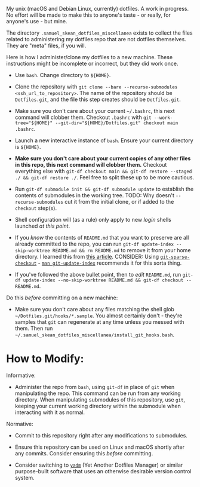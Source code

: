 My unix (macOS and Debian Linux, currently) dotfiles. A work in progress. No effort will be made to make this to anyone's taste - or really, for anyone's use - but mine.

The directory `.samuel_skean_dotfiles_miscellanea` exists to collect the files related to administering my dotfiles repo that are not dotfiles themselves. They are "meta" files, if you will.

Here is how I administer/clone my dotfiles to a new machine. These instructions might be incomplete or incorrect, but they did work once.

- Use `bash`. Change directory to `${HOME}`.
- Clone the repository with `git clone --bare --recurse-submodules <ssh_url_to_repository>`. The name of the repository should be `Dotfiles.git`, and the file this step creates should be `Dotfiles.git`.
- Make sure you don't care about your current `~/.bashrc`, this next command will clobber them. Checkout `.bashrc` with `git --work-tree="${HOME}" --git-dir="${HOME}/Dotfiles.git" checkout main .bashrc`.
- Launch a new interactive instance of `bash`. Ensure your current directory is `${HOME}`.
- **Make sure you don't care about your current copies of any other files in this repo, this next command will clobber them.** Checkout everything else with `git-df checkout main && git-df restore --staged ./ && git-df restore ./`. Feel free to split these up to be more cautious.
- Run `git-df submodule init && git-df submodule update` to establish the contents of submodules in the working tree. TODO: Why doesn't `--recurse-submodules` cut it from the initial clone, or if added to the `checkout` step(s).
- Shell configuration will (as a rule) only apply to new *login* shells launched *at this point*.

- If you *know* the contents of `README.md` that you want to preserve are all already committed to the repo, you can run `git-df update-index --skip-worktree README.md && rm README.md` to remove it from your home directory.
I learned this from [this article](https://gitbetter.substack.com/i/113695216/using-update-index). CONSIDER: Using [`git-sparse-checkout`](https://git-scm.com/docs/git-sparse-checkout) - [`man git-update-index`](https://git-scm.com/docs/git-update-index) recommends it for this sorta thing.
- If you've followed the above bullet point, then to *edit* `README.md`, run `git-df update-index --no-skip-worktree README.md && git-df checkout -- README.md`.

Do this *before* committing on a new machine:
- Make sure you don't care about any files matching the shell glob `~/Dotfiles.git/hooks/*.sample`. You almost certainly don't - they're samples that `git` can regenerate at any time unless you messed with them. Then run `~/.samuel_skean_dotfiles_miscellanea/install_git_hooks.bash`.

# How to Modify:

Informative:
- Administer the repo from `bash`, using `git-df` in place of `git` when manipulating the repo. This command can be run from any working directory. When manipulating submodules of this repository, use `git`, keeping your current working directory within the submodule when interacting with it as normal.

Normative:
- Commit to this repository right after any modifications to submodules.
- Ensure this repository can be used on Linux and macOS shortly after any commits. Consider ensuring this *before* committing.


- Consider switching to [`yadm`](https://yadm.io/) (Yet Another Dotfiles Manager) or similar purpose-built software that uses an otherwise desirable version control system.
